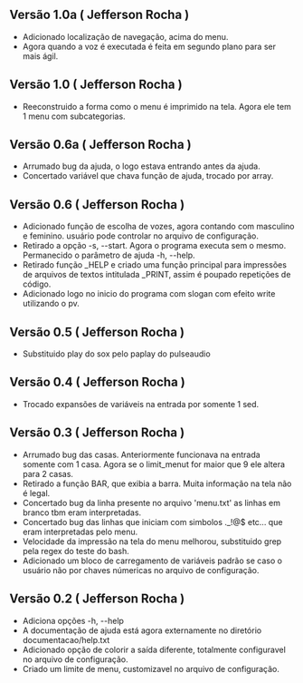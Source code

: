 ## Versão 1.0a ( Jefferson Rocha )
- Adicionado localização de navegação, acima do menu.
- Agora quando a voz é executada é feita em segundo plano para ser mais ágil.

## Versão 1.0 ( Jefferson Rocha )
- Reeconstruido a forma como o menu é imprimido na tela. Agora ele tem 1 menu com subcategorias.

## Versão 0.6a ( Jefferson Rocha )
- Arrumado bug da ajuda, o logo estava entrando antes da ajuda.
- Concertado variável que chava função de ajuda, trocado por array. 

## Versão 0.6 ( Jefferson Rocha )
- Adicionado função de escolha de vozes, agora contando com masculino e feminino.
  usuário pode controlar no arquivo de configuração.
- Retirado a opção -s, --start. Agora o programa executa sem o mesmo. Permanecido o parâmetro
  de ajuda -h, --help.
- Retirado função _HELP e criado uma função principal para impressões de arquivos de textos
  intitulada _PRINT, assim é poupado repetições de código.
- Adicionado logo no inicio do programa com slogan com efeito write utilizando o pv.

## Versão 0.5 ( Jefferson Rocha )
- Substituido play do sox pelo paplay do pulseaudio

## Versão 0.4 ( Jefferson Rocha )
- Trocado expansões de variáveis na entrada por somente 1 sed.

## Versão 0.3 ( Jefferson Rocha )
- Arrumado bug das casas. Anteriormente funcionava na entrada somente com 1 casa.
  Agora se o limit_menut for maior que 9 ele altera para 2 casas.
- Retirado a função BAR, que exibia a barra. Muita informação na tela não é legal.
- Concertado bug da linha presente no arquivo 'menu.txt' as linhas em branco tbm eram
  interpretadas.
- Concertado bug das linhas que iniciam com simbolos ._!@$ etc... que eram interpretadas
  pelo menu.
- Velocidade da impressão na tela do menu melhorou, substituido grep pela regex do teste
  do bash.
- Adicionado um bloco de carregamento de variáveis padrão se caso o usuário não por chaves númericas
  no arquivo de configuração.

## Versão 0.2 ( Jefferson Rocha )
- Adiciona opções -h, --help
- A documentação de ajuda está agora externamente no diretório
  documentacao/help.txt
- Adicionado opção de colorir a saída diferente, totalmente configuravel
  no arquivo de configuração.
- Criado um limite de menu, customizavel no arquivo de configuração.
